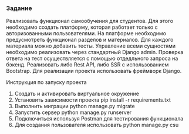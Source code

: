 ### Задание

Реализовать функционал самообучения для студентов. Для этого необходимо создать платформу, которая работает только с
авторизованными пользователями. На платформе необходимо предусмотреть функционал разделов и материалов. Для каждого
материала можно добавить тесты. Управление всеми сущностями необходимо реализовать через стандартный Django admin.
Проверка ответа на тест осуществляется с помощью отдедльного запроса на бэкенд. Реализовать либо Rest API, либо SSR с
использованием Bootstrap. Для реализации проекта использовать фреймворк Django.


Инструкция по запуску проекта
1. Создать и активировать виртуальное окружение
2. Установить зависимости проекта
pip install -r requirements.txt
3. Выполнить миграции
python manage.py migrate
4. Запустить сервер
python manage.py runserver
5. Подключиться используя Postman для тестирования функционала
6. Для создания пользователя использовать 
python manage.py csu